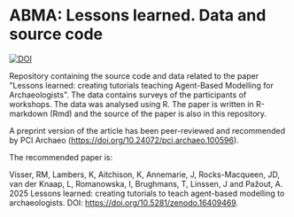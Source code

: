 # ABMA: Lessons learned. Data and source code

[![DOI](https://zenodo.org/badge/DOI/10.5281/zenodo.15705890.svg)](https://doi.org/10.5281/zenodo.15705890)

Repository containing the source code and data related to the paper "Lessons learned: creating tutorials teaching Agent-Based Modelling for Archaeologists". The data contains surveys of the participants of workshops. The data was analysed using R. The paper is written in R-markdown (Rmd) and the source of the paper is also in this repository.

A preprint version of the article has been peer-reviewed and recommended by PCI Archaeo (https://doi.org/10.24072/pci.archaeo.100596).

The recommended paper is:

Visser, RM, Lambers, K, Aitchison, K, Annemarie, J, Rocks-Macqueen, JD, van der Knaap, L, Romanowska, I, Brughmans, T, Linssen, J and Pažout, A. 2025 Lessons learned: creating tutorials to teach agent-based modelling to archaeologists. DOI: https://doi.org/10.5281/zenodo.16409469.

